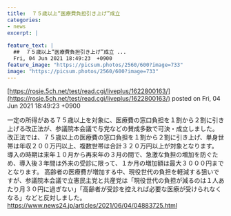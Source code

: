 ```yaml
---
title:  ７５歳以上“医療費負担引き上げ”成立  
categories:
- news
excerpt: |
  
feature_text: |
  ##  ７５歳以上“医療費負担引き上げ”成立 ...
  Fri, 04 Jun 2021 18:49:23  +0900
feature_image: "https://picsum.photos/2560/600?image=733"
image: "https://picsum.photos/2560/600?image=733"
---
```


[https://rosie.5ch.net/test/read.cgi/liveplus/1622800163/](https://rosie.5ch.net/test/read.cgi/liveplus/1622800163/)
posted on Fri, 04 Jun 2021 18:49:23  +0900

<!--more-->

一定の所得がある７５歳以上を対象に、医療費の窓口負担を１割から２割に引き上げる改正法が、参議院本会議で与党などの賛成多数で可決・成立しました。 改正法では、７５歳以上の医療費の窓口負担を１割から２割に引き上げ、単身世帯は年収２００万円以上、複数世帯は合計３２０万円以上が対象となります。 導入の時期は来年１０月から再来年の３月の間で、急激な負担の増加を防ぐため、導入後３年間は外来の受診に限って、１か月の増加額は最大３０００円までとなります。 高齢者の医療費が増加する中、現役世代の負担を軽減する狙いですが、参議院本会議で立憲民主党と共産党は「現役世代の負担が減るのは１人あたり月３０円に過ぎない」「高齢者が受診を控えれば必要な医療が受けられなくなる」などと反対しました。 https://www.news24.jp/articles/2021/06/04/04883725.html
